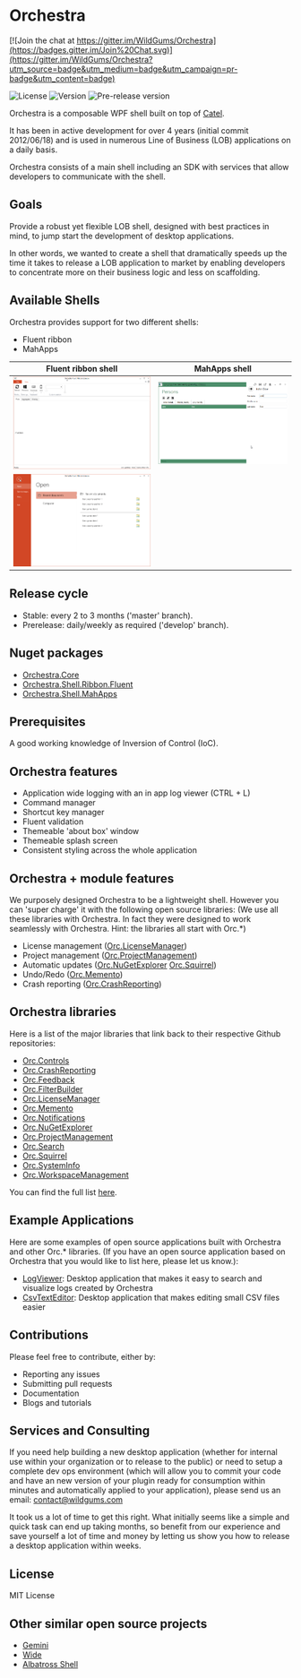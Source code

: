 # Orchestra

[![Join the chat at https://gitter.im/WildGums/Orchestra](https://badges.gitter.im/Join%20Chat.svg)](https://gitter.im/WildGums/Orchestra?utm_source=badge&utm_medium=badge&utm_campaign=pr-badge&utm_content=badge)

![License](https://img.shields.io/github/license/wildgums/orchestra.svg)
![Version](https://img.shields.io/nuget/v/orchestra.core.svg)
![Pre-release version](https://img.shields.io/nuget/vpre/orchestra.core.svg)

Orchestra is a composable WPF shell built on top of [Catel](http://www.catelproject.com).

It has been in active development for over 4 years (initial commit 2012/06/18) and is used in numerous Line of Business (LOB) applications on a daily basis.

Orchestra consists of a main shell including an SDK with services that allow developers to communicate with the shell.

## Goals

Provide a robust yet flexible LOB shell, designed with best practices in mind, to jump start the development of desktop applications.

In other words, we wanted to create a shell that dramatically speeds up the time it takes to release a LOB application to market by enabling developers to concentrate more on their business logic and less on scaffolding.

## Available Shells

Orchestra provides support for two different shells:

- Fluent ribbon
- MahApps

|  Fluent ribbon shell                                       | MahApps shell                                   |
|------------------------------------------------------------|-------------------------------------------------|
| ![Fluent Ribbon 01](doc/images/shell_fluentribbon_01.png)  | ![MahApps 01](doc/images/shell_mahapps_01.png)  |
| ![Fluent Ribbon 02](doc/images/shell_fluentribbon_02.png)  |                                                 |


## Release cycle

- Stable: every 2 to 3 months ('master' branch).
- Prerelease: daily/weekly as required ('develop' branch).

## Nuget packages

- [Orchestra.Core](https://www.nuget.org/packages/Orchestra.Core)
- [Orchestra.Shell.Ribbon.Fluent](https://www.nuget.org/packages/Orchestra.Shell.Ribbon.Fluent)
- [Orchestra.Shell.MahApps](https://www.nuget.org/packages/Orchestra.Shell.MahApp)

## Prerequisites

A good working knowledge of Inversion of Control (IoC).

## Orchestra features

- Application wide logging with an in app log viewer (CTRL + L)
- Command manager
- Shortcut key manager
- Fluent validation
- Themeable 'about box' window
- Themeable splash screen
- Consistent styling across the whole application

## Orchestra + module features

We purposely designed Orchestra to be a lightweight shell. However you can 'super charge' it with the following open source libraries:
(We use all these libraries with Orchestra. In fact they were designed to work seamlessly with Orchestra. Hint: the libraries all start with Orc.*)

- License management ([Orc.LicenseManager](https://github.com/Orcomp/Orc.LicenseManager))
- Project management ([Orc.ProjectManagement](https://github.com/Orcomp/Orc.ProjectManagement))
- Automatic updates ([Orc.NuGetExplorer](https://github.com/WildGums/Orc.NuGetExplorer) [Orc.Squirrel](https://github.com/Orcomp/Orc.Squirrel))
- Undo/Redo ([Orc.Memento](https://github.com/WildGums/Orc.Memento))
- Crash reporting ([Orc.CrashReporting](https://github.com/WildGums/Orc.CrashReporting))

## Orchestra libraries

Here is a list of the major libraries that link back to their respective Github repositories:

- [Orc.Controls](https://github.com/Orcomp/Orc.Controls)
- [Orc.CrashReporting](https://github.com/WildGums/Orc.CrashReporting)
- [Orc.Feedback](https://github.com/WildGums/Orc.Feedback)
- [Orc.FilterBuilder](https://github.com/Orcomp/Orc.FilterBuilder)
- [Orc.LicenseManager](https://github.com/Orcomp/Orc.LicenseManager)
- [Orc.Memento](https://github.com/WildGums/Orc.Memento)
- [Orc.Notifications](https://github.com/WildGums/Orc.Notifications)
- [Orc.NuGetExplorer](https://github.com/WildGums/Orc.NuGetExplorer)
- [Orc.ProjectManagement](https://github.com/Orcomp/Orc.ProjectManagement)
- [Orc.Search](https://github.com/WildGums/Orc.Search)
- [Orc.Squirrel](https://github.com/Orcomp/Orc.Squirrel)
- [Orc.SystemInfo](https://github.com/WildGums/Orc.SystemInfo)
- [Orc.WorkspaceManagement](https://github.com/Orcomp/Orc.WorkspaceManagement)

You can find the full list [here](https://github.com/WildGums).

## Example Applications

Here are some examples of open source applications built with Orchestra and other Orc.* libraries. (If you have an open source application based on Orchestra that you would like to list here, please let us know.):

- [LogViewer](https://github.com/WildGums/LogViewer): Desktop application that makes it easy to search and visualize logs created by Orchestra
- [CsvTextEditor](https://github.com/WildGums/CsvTextEditor): Desktop application that makes editing small CSV files easier

## Contributions

Please feel free to contribute, either by:

- Reporting any issues
- Submitting pull requests
- Documentation
- Blogs and tutorials

## Services and Consulting

If you need help building a new desktop application (whether for internal use within your organization or to release to the public)
or need to setup a complete dev ops environment (which will allow you to commit your code and have an new version of your plugin ready for consumption within minutes and automatically applied to your application), please send us an email: contact@wildgums.com

It took us a lot of time to get this right. What initially seems like a simple and quick task can end up taking months, so benefit from our experience and save yourself a lot of time and money by letting us show you how to release a desktop application within weeks.

## License

MIT License

## Other similar open source projects

- [Gemini](https://github.com/tgjones/gemini "Gemini")
- [Wide](https://github.com/chandramouleswaran/Wide/ "Wide")
- [Albatross Shell](https://albatrossshell.codeplex.com/ "Albatross Shell")
